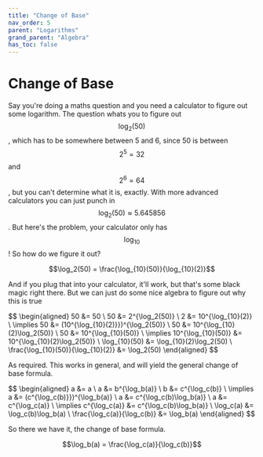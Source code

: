 ```yaml
---
title: "Change of Base"
nav_order: 5
parent: "Logarithms"
grand_parent: "Algebra"
has_toc: false
---
```


# Change of Base

Say you're doing a maths question and you need a calculator to figure out some logarithm.
The question whats you to figure out $$\log_2(50)$$, which has to be somewhere between 5 and 6, since 50 is between $$2^5=32$$ and $$2^6=64$$,
but you can't determine what it is, exactly. With more advanced calculators you can just punch in $$\log_2(50) \approx 5.645856$$.
But here's the problem, your calculator only has $$\log_{10}$$! So how do we figure it out?

$$\log_2(50) = \frac{\log_{10}(50)}{\log_{10}(2)}$$

And if you plug that into your calculator, it'll work, but that's some black magic right there.
But we can just do some nice algebra to figure out why this is true

$$
\begin{aligned}
50 &= 50 \\
50 &= 2^{\log_2(50)} \\
2 &= 10^{\log_{10}(2)} \\
\implies 50 &= (10^{\log_{10}(2)}})^{\log_2(50)} \\
50 &= 10^{\log_{10}(2)\log_2(50)} \\
50 &= 10^{\log_{10}(50)} \\
\implies 10^{\log_{10}(50)} &= 10^{\log_{10}(2)\log_2(50)} \\
\log_{10}(50) &= \log_{10}(2)\log_2(50) \\
\frac{\log_{10}(50)}{\log_{10}(2)} &= \log_2(50)
\end{aligned}
$$

As required. This works in general, and will yield the general change of base formula. 

$$
\begin{aligned}
a &= a \\
a &= b^{\log_b(a)} \\
b &= c^{\log_c(b)} \\
\implies a &= (c^{\log_c(b)}})^{\log_b(a)} \\
a &= c^{\log_c(b)\log_b(a)} \\
a &= c^{\log_c(a)} \\
\implies c^{\log_c(a)} &= c^{\log_c(b)\log_b(a)} \\
\log_c(a) &= \log_c(b)\log_b(a) \\
\frac{\log_c(a)}{\log_c(b)} &= \log_b(a)
\end{aligned}
$$

So there we have it, the change of base formula.

$$\log_b(a) = \frac{\log_c(a)}{\log_c(b)}$$